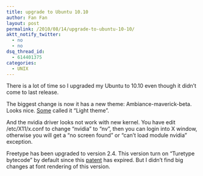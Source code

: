 ```yaml
---
title: upgrade to Ubuntu 10.10
author: Fan Fan
layout: post
permalink: /2010/08/14/upgrade-to-ubuntu-10-10/
aktt_notify_twitter:
  - no
  - no
dsq_thread_id:
  - 614401375
categories:
  - UNIX
---
```

There is a lot of time so I upgraded my Ubuntu to 10.10 even though it didn&#8217;t come to last release.

The biggest change is now it has a new theme: Ambiance-maverick-beta. Looks nice. [Some][1] called it &#8220;Light theme&#8221;.

And the nvidia driver looks not work with new kernel. You have edit /etc/X11/x.conf to change &#8220;nvidia&#8221; to &#8220;nv&#8221;, then you can login into X window, otherwise you will get a &#8220;no screen found&#8221; or &#8220;can&#8217;t load module nvidia&#8221; exception.

Freetype has been upgraded to version 2.4. This version turn on &#8220;Turetype bytecode&#8221; by default since this [patent][2] has expired. But I didn&#8217;t find big changes at font rendering of this version.

 [1]: http://design.canonical.com/2010/08/an-update-to-the-ubuntu-light-themes/
 [2]: http://freetype.sourceforge.net/patents.html
